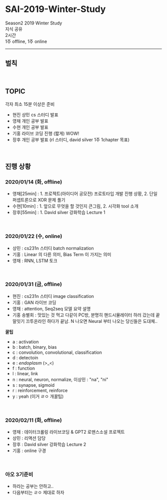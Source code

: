 # SAI-2019-Winter-Study
Season2 2019 Winter Study <br>
지식 공유 <br>
2시간 <br>
1주 offline, 1주 online <br>

<hr>

## 벌칙

<br>

## TOPIC

각자 최소 15분 이상은 준비

- 현진 상민 cs 스터디 발표
- 영채 개인 공부 발표
- 수현 개인 공부 발표 
- 기홍 라이브 코딩 진행 (짧게) WOW!
- 장후 개인 공부 발표 (rl 스터디, david silver 1주 1chapter 목표)

<br>

## 진행 상황

### 2020/01/14 (화, offline)

- 영채[25min] : 1. 프로젝트(아이디어 공모전) 프로토타입 개발 진행 상황, 2. 단일 퍼셉트론으로 XOR 문제 풀기
- 수현[10min] : 1. 앞으로 무엇을 할 것인지 큰그림, 2. 시각화 tool 소개
- 장후[55min] : 1. David silver 강화학습 Lecture 1

<br>

### 2020/01/22 (수, online)

- 상민 : cs231n 스터디 batch normalization
- 기홍 : Linear 의 다른 의미, Bias Term 이 가지는 의미
- 영채 : RNN, LSTM 토크

<br>

### 2020/01/31 (금, offline)

- 현진 : cs231n 스터디 image classification
- 기홍 : GAN 라이브 코딩
- 영채 : attention, Seq2seq 모델 요약 설명
- 기홍 송별회 : 맛있는 것 먹고 다같이 PC방, 분명히 핸드시뮬레이터 하러 갔는데 끝말잇기 끄투온라인 하다가 끝남. N 나오면 Neural 부터 나오는 당신들은 도대체..

**꿀팁**
- a : activation
- b : batch, binary, bias
- c : convolution, convolutional, classification
- d : detectoin
- e : *endoplasm* (>_<)
- f : function
- l : linear, link
- n : neural, neuron, normalize, 이상민 : "na", "ni"
- s : synapse, sigmoid
- r : reinforcement, reinforce
- y : yeah (이거 ㄹㅇ 개꿀팁)
<br>

### 2020/02/11 (화, offline)
- 영채 : 데이터크롤링 라이브코딩 & GPT2 로맨스소설 프로젝트
- 상민 : 리액션 담당
- 장후 : David silver 강화학습 Lecture 2
- 기홍 : online 구경
<br>

### 아오 3기준비
- 하라는 공부는 안하고..
- 다음부터는 ㄹㅇ 제대로 하자

